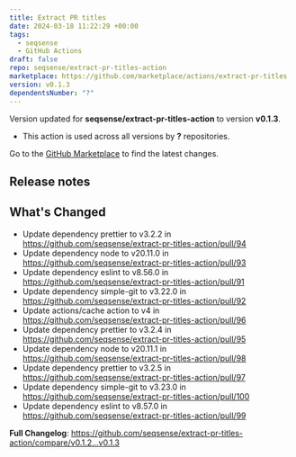 ```yaml
---
title: Extract PR titles
date: 2024-03-18 11:22:29 +00:00
tags:
  - seqsense
  - GitHub Actions
draft: false
repo: seqsense/extract-pr-titles-action
marketplace: https://github.com/marketplace/actions/extract-pr-titles
version: v0.1.3
dependentsNumber: "?"
---
```



Version updated for **seqsense/extract-pr-titles-action** to version **v0.1.3**.
- This action is used across all versions by **?** repositories.

Go to the [GitHub Marketplace](https://github.com/marketplace/actions/extract-pr-titles) to find the latest changes.

## Release notes

## What's Changed
* Update dependency prettier to v3.2.2 in https://github.com/seqsense/extract-pr-titles-action/pull/94
* Update dependency node to v20.11.0 in https://github.com/seqsense/extract-pr-titles-action/pull/93
* Update dependency eslint to v8.56.0 in https://github.com/seqsense/extract-pr-titles-action/pull/91
* Update dependency simple-git to v3.22.0 in https://github.com/seqsense/extract-pr-titles-action/pull/92
* Update actions/cache action to v4 in https://github.com/seqsense/extract-pr-titles-action/pull/96
* Update dependency prettier to v3.2.4 in https://github.com/seqsense/extract-pr-titles-action/pull/95
* Update dependency node to v20.11.1 in https://github.com/seqsense/extract-pr-titles-action/pull/98
* Update dependency prettier to v3.2.5 in https://github.com/seqsense/extract-pr-titles-action/pull/97
* Update dependency simple-git to v3.23.0 in https://github.com/seqsense/extract-pr-titles-action/pull/100
* Update dependency eslint to v8.57.0 in https://github.com/seqsense/extract-pr-titles-action/pull/99

**Full Changelog**: https://github.com/seqsense/extract-pr-titles-action/compare/v0.1.2...v0.1.3
